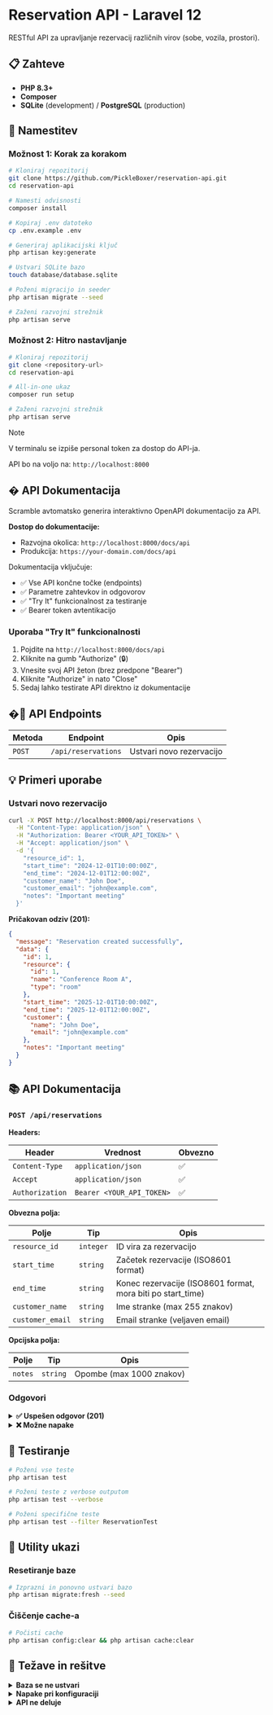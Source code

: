 # Reservation API - Laravel 12

RESTful API za upravljanje rezervacij različnih virov (sobe, vozila, prostori).

## 📋 Zahteve

- **PHP 8.3+**
- **Composer**
- **SQLite** (development) / **PostgreSQL** (production)

## 🚀 Namestitev

### Možnost 1: Korak za korakom

```bash
# Kloniraj repozitorij
git clone https://github.com/PickleBoxer/reservation-api.git
cd reservation-api

# Namesti odvisnosti
composer install

# Kopiraj .env datoteko
cp .env.example .env

# Generiraj aplikacijski ključ
php artisan key:generate

# Ustvari SQLite bazo
touch database/database.sqlite

# Poženi migracijo in seeder
php artisan migrate --seed

# Zaženi razvojni strežnik
php artisan serve
```

### Možnost 2: Hitro nastavljanje

```bash
# Kloniraj repozitorij
git clone <repository-url>
cd reservation-api

# All-in-one ukaz
composer run setup

# Zaženi razvojni strežnik
php artisan serve
```

> [!NOTE]
> V terminalu se izpiše personal token za dostop do API-ja.

API bo na voljo na: `http://localhost:8000`

## � API Dokumentacija

Scramble avtomatsko generira interaktivno OpenAPI dokumentacijo za API.

**Dostop do dokumentacije:**
- Razvojna okolica: `http://localhost:8000/docs/api`
- Produkcija: `https://your-domain.com/docs/api`

Dokumentacija vključuje:
- ✅ Vse API končne točke (endpoints)
- ✅ Parametre zahtevkov in odgovorov
- ✅ "Try It" funkcionalnost za testiranje
- ✅ Bearer token avtentikacijo

### Uporaba "Try It" funkcionalnosti

1. Pojdite na `http://localhost:8000/docs/api`
2. Kliknite na gumb "Authorize" (🔒)
3. Vnesite svoj API žeton (brez predpone "Bearer")
4. Kliknite "Authorize" in nato "Close"
5. Sedaj lahko testirate API direktno iz dokumentacije

## �🔗 API Endpoints

| Metoda | Endpoint | Opis |
|--------|----------|------|
| `POST` | `/api/reservations` | Ustvari novo rezervacijo |

## 💡 Primeri uporabe

### Ustvari novo rezervacijo

```bash
curl -X POST http://localhost:8000/api/reservations \
  -H "Content-Type: application/json" \
  -H "Authorization: Bearer <YOUR_API_TOKEN>" \
  -H "Accept: application/json" \
  -d '{
    "resource_id": 1,
    "start_time": "2024-12-01T10:00:00Z",
    "end_time": "2024-12-01T12:00:00Z",
    "customer_name": "John Doe",
    "customer_email": "john@example.com",
    "notes": "Important meeting"
  }'
```

**Pričakovan odziv (201):**

```json
{
  "message": "Reservation created successfully",
  "data": {
    "id": 1,
    "resource": {
      "id": 1,
      "name": "Conference Room A",
      "type": "room"
    },
    "start_time": "2025-12-01T10:00:00Z",
    "end_time": "2025-12-01T12:00:00Z",
    "customer": {
      "name": "John Doe",
      "email": "john@example.com"
    },
    "notes": "Important meeting"
  }
}
```

## 📚 API Dokumentacija

### `POST /api/reservations`

**Headers:**

| Header | Vrednost | Obvezno |
|--------|----------|---------|
| `Content-Type` | `application/json` | ✅ |
| `Accept` | `application/json` | ✅ |
| `Authorization` | `Bearer <YOUR_API_TOKEN>` | ✅ |

**Obvezna polja:**

| Polje | Tip | Opis |
|-------|-----|------|
| `resource_id` | `integer` | ID vira za rezervacijo |
| `start_time` | `string` | Začetek rezervacije (ISO8601 format) |
| `end_time` | `string` | Konec rezervacije (ISO8601 format, mora biti po start_time) |
| `customer_name` | `string` | Ime stranke (max 255 znakov) |
| `customer_email` | `string` | Email stranke (veljaven email) |

**Opcijska polja:**

| Polje | Tip | Opis |
|-------|-----|------|
| `notes` | `string` | Opombe (max 1000 znakov) |

### Odgovori

<details>
<summary><strong>✅ Uspešen odgovor (201)</strong></summary>

```json
{
  "message": "Reservation created successfully",
  "data": {
    // ReservationResource object
  }
}
```

</details>

<details>
<summary><strong>❌ Možne napake</strong></summary>

| Status | Opis |
|--------|------|
| `409 Conflict` | Časovni termin ni na voljo |
| `422 Validation Error` | Neveljavni vhodni podatki |
| `404 Not Found` | Vir ne obstaja |
| `401 Unauthorized` | Neveljaven API token |

</details>

## 🧪 Testiranje

```bash
# Poženi vse teste
php artisan test

# Poženi teste z verbose outputom
php artisan test --verbose

# Poženi specifične teste
php artisan test --filter ReservationTest
```

## 🔧 Utility ukazi

### Resetiranje baze

```bash
# Izprazni in ponovno ustvari bazo
php artisan migrate:fresh --seed
```

### Čiščenje cache-a

```bash
# Počisti cache
php artisan config:clear && php artisan cache:clear
```

## 🐛 Težave in rešitve

<details>
<summary><strong>Baza se ne ustvari</strong></summary>

```bash
# Preveri, da je SQLite baza ustvarjena
touch database/database.sqlite

# Preveri dovoljenja
chmod 664 database/database.sqlite
```

</details>

<details>
<summary><strong>Napake pri konfiguraciji</strong></summary>

```bash
# Preveri .env datoteko
cat .env | grep DB_CONNECTION
# Naj bo: DB_CONNECTION=sqlite

# Počisti cache
php artisan config:clear && php artisan cache:clear
```

</details>

<details>
<summary><strong>API ne deluje</strong></summary>

- Preveri, da je strežnik zagnan: `php artisan serve`
- Preveri API token v terminalu po `migrate --seed`
- Preveri, da uporabljaš pravilne headerje v zahtevah

</details>

